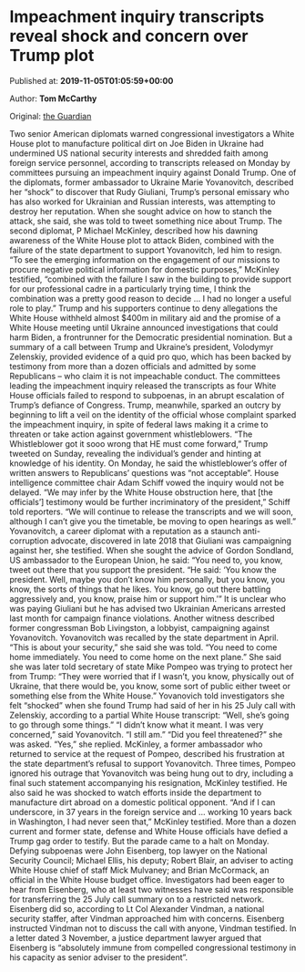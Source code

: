 
# Impeachment inquiry transcripts reveal shock and concern over Trump plot

Published at: **2019-11-05T01:05:59+00:00**

Author: **Tom McCarthy**

Original: [the Guardian](https://www.theguardian.com/us-news/2019/nov/04/impeachment-inquiry-transcripts-reveal-shock-and-concern-over-trump-plot)

Two senior American diplomats warned congressional investigators a White House plot to manufacture political dirt on Joe Biden in Ukraine had undermined US national security interests and shredded faith among foreign service personnel, according to transcripts released on Monday by committees pursuing an impeachment inquiry against Donald Trump.
One of the diplomats, former ambassador to Ukraine Marie Yovanovitch, described her “shock” to discover that Rudy Giuliani, Trump’s personal emissary who has also worked for Ukrainian and Russian interests, was attempting to destroy her reputation.
When she sought advice on how to stanch the attack, she said, she was told to tweet something nice about Trump.
The second diplomat, P Michael McKinley, described how his dawning awareness of the White House plot to attack Biden, combined with the failure of the state department to support Yovanovitch, led him to resign.
“To see the emerging information on the engagement of our missions to procure negative political information for domestic purposes,” McKinley testified, “combined with the failure I saw in the building to provide support for our professional cadre in a particularly trying time, I think the combination was a pretty good reason to decide … I had no longer a useful role to play.”
Trump and his supporters continue to deny allegations the White House withheld almost $400m in military aid and the promise of a White House meeting until Ukraine announced investigations that could harm Biden, a frontrunner for the Democratic presidential nomination.
But a summary of a call between Trump and Ukraine’s president, Volodymyr Zelenskiy, provided evidence of a quid pro quo, which has been backed by testimony from more than a dozen officials and admitted by some Republicans – who claim it is not impeachable conduct.
The committees leading the impeachment inquiry released the transcripts as four White House officials failed to respond to subpoenas, in an abrupt escalation of Trump’s defiance of Congress.
Trump, meanwhile, sparked an outcry by beginning to lift a veil on the identity of the official whose complaint sparked the impeachment inquiry, in spite of federal laws making it a crime to threaten or take action against government whistleblowers.
“The Whistleblower got it sooo wrong that HE must come forward,” Trump tweeted on Sunday, revealing the individual’s gender and hinting at knowledge of his identity. On Monday, he said the whistleblower’s offer of written answers to Republicans’ questions was “not acceptable”.
House intelligence committee chair Adam Schiff vowed the inquiry would not be delayed.
“We may infer by the White House obstruction here, that [the officials’] testimony would be further incriminatory of the president,” Schiff told reporters. “We will continue to release the transcripts and we will soon, although I can’t give you the timetable, be moving to open hearings as well.”
Yovanovitch, a career diplomat with a reputation as a staunch anti-corruption advocate, discovered in late 2018 that Giuliani was campaigning against her, she testified.
When she sought the advice of Gordon Sondland, US ambassador to the European Union, he said: “You need to, you know, tweet out there that you support the president.
“He said: ‘You know the president. Well, maybe you don’t know him personally, but you know, you know, the sorts of things that he likes. You know, go out there battling aggressively and, you know, praise him or support him.’”
It is unclear who was paying Giuliani but he has advised two Ukrainian Americans arrested last month for campaign finance violations. Another witness described former congressman Bob Livingston, a lobbyist, campaigning against Yovanovitch.
Yovanovitch was recalled by the state department in April. “This is about your security,” she said she was told. “You need to come home immediately. You need to come home on the next plane.”
She said she was later told secretary of state Mike Pompeo was trying to protect her from Trump: “They were worried that if I wasn’t, you know, physically out of Ukraine, that there would be, you know, some sort of public either tweet or something else from the White House.”
Yovanovich told investigators she felt “shocked” when she found Trump had said of her in his 25 July call with Zelenskiy, according to a partial White House transcript: “Well, she’s going to go through some things.”
“I didn’t know what it meant. I was very concerned,” said Yovanovitch. “I still am.”
“Did you feel threatened?” she was asked.
“Yes,” she replied.
McKinley, a former ambassador who returned to service at the request of Pompeo, described his frustration at the state department’s refusal to support Yovanovitch.
Three times, Pompeo ignored his outrage that Yovanovitch was being hung out to dry, including a final such statement accompanying his resignation, McKinley testified.
He also said he was shocked to watch efforts inside the department to manufacture dirt abroad on a domestic political opponent.
“And if I can underscore, in 37 years in the foreign service and … working 10 years back in Washington, I had never seen that,” McKinley testified.
More than a dozen current and former state, defense and White House officials have defied a Trump gag order to testify. But the parade came to a halt on Monday.
Defying subpoenas were John Eisenberg, top lawyer on the National Security Council; Michael Ellis, his deputy; Robert Blair, an adviser to acting White House chief of staff Mick Mulvaney; and Brian McCormack, an official in the White House budget office.
Investigators had been eager to hear from Eisenberg, who at least two witnesses have said was responsible for transferring the 25 July call summary on to a restricted network.
Eisenberg did so, according to Lt Col Alexander Vindman, a national security staffer, after Vindman approached him with concerns. Eisenberg instructed Vindman not to discuss the call with anyone, Vindman testified.
In a letter dated 3 November, a justice department lawyer argued that Eisenberg is “absolutely immune from compelled congressional testimony in his capacity as senior adviser to the president”.
